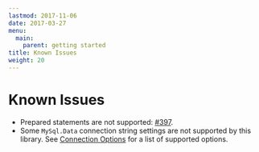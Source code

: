 ```yaml
---
lastmod: 2017-11-06
date: 2017-03-27
menu:
  main:
    parent: getting started
title: Known Issues
weight: 20
---
```


Known Issues
============

* Prepared statements are not supported: [#397](https://github.com/mysql-net/MySqlConnector/issues/397).
* Some `MySql.Data` connection string settings are not supported by this library. See [Connection Options](connection-options/) for a list of supported options.
